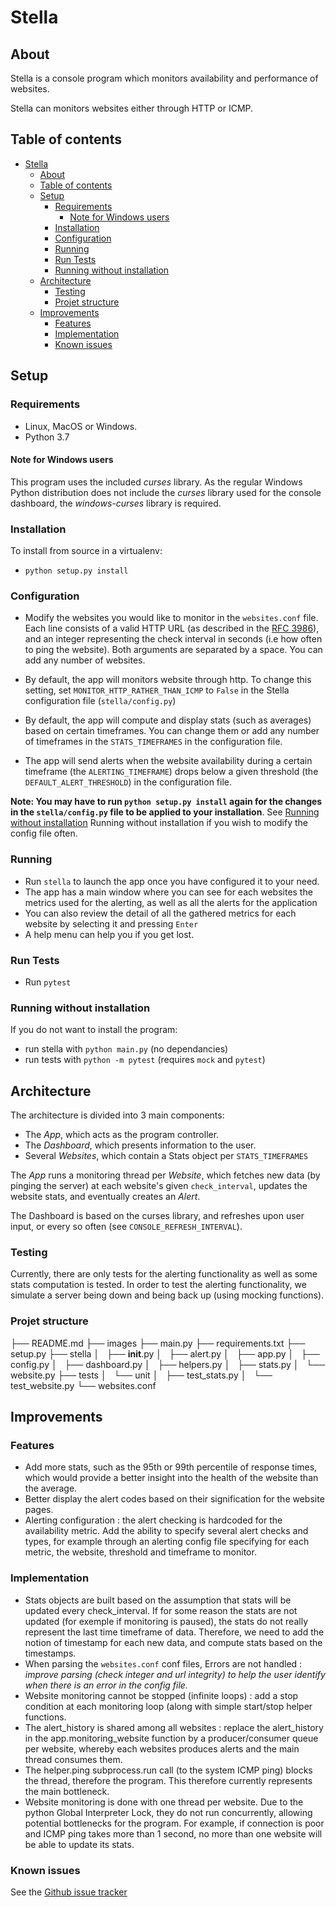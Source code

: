 # Stella

## About

Stella is a console program which monitors availability and performance of websites.

Stella can monitors websites either through HTTP or ICMP.

## Table of contents

- [Stella](#stella)
  - [About](#about)
  - [Table of contents](#table-of-contents)
  - [Setup](#setup)
    - [Requirements](#requirements)
      - [Note for Windows users](#note-for-windows-users)
    - [Installation](#installation)
    - [Configuration](#configuration)
    - [Running](#running)
    - [Run Tests](#run-tests)
    - [Running without installation](#running-without-installation)
  - [Architecture](#architecture)
    - [Testing](#testing)
    - [Projet structure](#projet-structure)
  - [Improvements](#improvements)
    - [Features](#features)
    - [Implementation](#implementation)
    - [Known issues](#known-issues)

## Setup

### Requirements

- Linux, MacOS or Windows.
- Python 3.7

#### Note for Windows users

This program uses the included _curses_ library. As the regular Windows Python distribution does not include the _curses_ library  used for the console dashboard, the _windows-curses_ library is required.

### Installation

To install from source in a virtualenv:

- `python setup.py install`


### Configuration

- Modify the websites you would like to monitor in the `websites.conf` file.
Each line consists of a valid HTTP URL (as described in the [RFC 3986](https://tools.ietf.org/html/rfc3986)), and an integer representing the check interval in seconds (i.e how often to ping the website). Both arguments are separated by a space. You can add any number of websites.

- By default, the app will monitors website through http. To change this setting, set `MONITOR_HTTP_RATHER_THAN_ICMP` to `False` in the Stella configuration file (`stella/config.py`)

- By default, the app will compute and display stats (such as averages) based on certain timeframes. You can change them or add any number of timeframes in the `STATS_TIMEFRAMES` in the configuration file.

- The app will send alerts when the website availability during a certain timeframe (the `ALERTING_TIMEFRAME`) drops below a given threshold (the `DEFAULT_ALERT_THRESHOLD`) in the configuration file.

__Note: You may have to run `python setup.py install` again for the changes in the `stella/config.py` file to be applied to your installation__. See [Running without installation](#running-without-installation) Running without installation if you wish to modify the config file often.

### Running

- Run `stella` to launch the app once you have configured it to your need.
- The app has a main window where you can see for each websites the metrics used for the alerting, as well as all the alerts for the application
- You can also review the detail of all the gathered metrics for each website by selecting it and pressing `Enter`
- A help menu can help you if you get lost.

### Run Tests

- Run `pytest`

### Running without installation

If you do not want to install the program:

- run stella with `python main.py` (no dependancies)
- run tests with `python -m pytest` (requires `mock` and `pytest`)

## Architecture

The architecture is divided into 3 main components:

- The _App_, which acts as the program controller.
- The _Dashboard_, which presents information to the user.
- Several _Websites_, which contain a Stats object per `STATS_TIMEFRAMES`

The _App_ runs a monitoring thread per _Website_, which fetches new data (by pinging the server) at each website's given `check_interval`, updates the website stats, and eventually creates an _Alert_.

The Dashboard is based on the curses library, and refreshes upon user input, or every so often (see `CONSOLE_REFRESH_INTERVAL`).

### Testing

Currently, there are only tests for the alerting functionality as well as some stats computation is tested.
In order to test the alerting functionality, we simulate a server being down and being back up (using mocking functions).

### Projet structure

├── README.md
├── images
├── main.py
├── requirements.txt
├── setup.py
├── stella
│   ├── __init__.py
│   ├── alert.py
│   ├── app.py
│   ├── config.py
│   ├── dashboard.py
│   ├── helpers.py
│   ├── stats.py
│   └── website.py
├── tests
│   └── unit
│       ├── test_stats.py
│       └── test_website.py
└── websites.conf

## Improvements

### Features

- Add more stats, such as the 95th or 99th percentile of response times, which would provide a better insight into the health of the website than the average.
- Better display the alert codes based on their signification for the website pages.
- Alerting configuration : the alert checking is hardcoded for the availability metric. Add the ability to specify several alert checks and types, for example through an alerting config file specifying for each metric, the website, threshold and timeframe to monitor.

### Implementation

- Stats objects are built based on the assumption that stats will be updated every check_interval. If for some reason the stats are not updated (for exemple if monitoring is paused), the stats do not really represent the last time timeframe of data. Therefore, we need to add the notion of timestamp for each new data, and compute stats based on the timestamps.
- When parsing the `websites.conf` conf files, Errors are not handled : _improve parsing (check integer and url integrity) to help the user identify when there is an error in the config file._
- Website monitoring cannot be stopped (infinite loops) : add a stop condition at each monitoring loop (along with simple start/stop helper functions.
- The alert_history is shared among all websites : replace the alert_history in the app.monitoring_website function by a producer/consumer queue per website, whereby each websites produces alerts and the main thread consumes them.
- The helper.ping subprocess.run call (to the system ICMP ping) blocks the thread, therefore the program. This therefore currently represents the main bottleneck.
- Website monitoring is done with one thread per website. Due to the python Global Interpreter Lock, they do not run concurrently, allowing potential bottlenecks for the program. For example, if connection is poor and ICMP ping takes more than 1 second, no more than one website will be able to update its stats.

### Known issues

See the [Github issue tracker](https://github.com/Japillow/Stella/issues)
